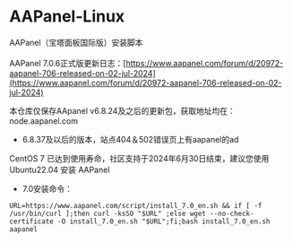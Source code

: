 # AAPanel-Linux
AAPanel（宝塔面板国际版）安装脚本<br/><br/>
AAPanel 7.0.6正式版更新日志：[https://www.aapanel.com/forum/d/20972-aapanel-706-released-on-02-jul-2024](https://www.aapanel.com/forum/d/20972-aapanel-706-released-on-02-jul-2024)<br/>

本仓库仅保存AApanel v6.8.24及之后的更新包，获取地址均在：node.aapanel.com

* 6.8.37及以后的版本，站点404＆502错误页上有aapanel的ad

CentOS 7 已达到使用寿命，社区支持于2024年6月30日结束，建议您使用 Ubuntu22.04 安装 AAPanel

* 7.0安装命令：
```
URL=https://www.aapanel.com/script/install_7.0_en.sh && if [ -f /usr/bin/curl ];then curl -ksSO "$URL" ;else wget --no-check-certificate -O install_7.0_en.sh "$URL";fi;bash install_7.0_en.sh aapanel
```
